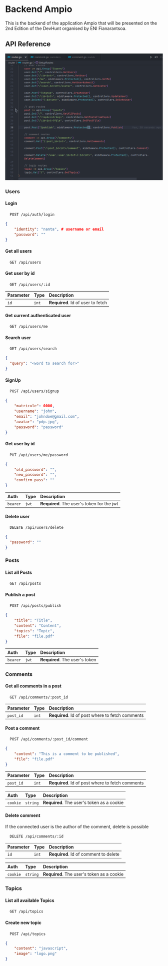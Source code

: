 
# Backend Ampio

This is the backend of the application Ampio that will be presented on the 2nd Edition of the DevHunt organised by ENI Fianarantsoa.

## API Reference

![image](routes.png)

### Users

#### Login

```http
  POST /api/auth/login
```

```json
{
    "identity": "nanta", # username or email
    "password": ""
}
```

#### Get all users

```http
  GET /api/users
```

#### Get user by id

```http
  GET /api/users/:id
```

| Parameter | Type     | Description                       |
| :-------- | :------- | :-------------------------------- |
| `id`      | `int` | **Required**. Id of user to fetch |

#### Get current authenticated user

```http
  GET /api/users/me
```

#### Search user

```http
  GET /api/users/search
```

```json
{
  "query": "<word to search for>"
}
```

#### SignUp

```http
  POST /api/users/signup
```

```json
{
    "matricule": 0000,
    "username": "john",
    "email": "johndoe@gmail.com",
    "avatar": "pdp.jpg",
    "password": "password"
}
```

#### Get user by id

```http
  PUT /api/users/me/password
```

```json
{
    "old_password": "",
    "new_password": "",
    "confirm_pass": ""
}
```

| Auth | Type     | Description                       |
| :-------- | :------- | :-------------------------------- |
| `bearer`      | `jwt` | **Required**. The user's token for the jwt |

#### Delete user

```http
  DELETE /api/users/delete
```

```json
{
  "password": ""
}
```

### Posts

#### List all Posts

```http
  GET /api/posts
```

#### Publish a post

```http
  POST /api/posts/publish
```

```json
{
    "title": "Title",
    "content": "Content",
    "topics": "Topic",
    "file": "file.pdf"
}
```

| Auth | Type     | Description                       |
| :-------- | :------- | :-------------------------------- |
| `bearer`      | `jwt` | **Required**. The user's token |

### Comments

#### Get all comments in a post

```http
  GET /api/comments/:post_id
```

| Parameter | Type     | Description                       |
| :-------- | :------- | :-------------------------------- |
| `post_id`      | `int` | **Required**. Id of post where to fetch comments |

#### Post a comment

```http
  POST /api/comments/:post_id/comment
```

```json
{
    "content": "This is a comment to be published",
    "file": "file.pdf"
}
```

| Parameter | Type     | Description                       |
| :-------- | :------- | :-------------------------------- |
| `post_id`      | `int` | **Required**. Id of post where to fetch comments |

| Auth | Type     | Description                       |
| :-------- | :------- | :-------------------------------- |
| `cookie`      | `string` | **Required**. The user's token as a cookie |

#### Delete comment

If the connected user is the author of the comment, delete is possible

```http
  DELETE /api/comments/:id
```

| Parameter | Type     | Description                       |
| :-------- | :------- | :-------------------------------- |
| `id`      | `int` | **Required**. Id of comment to delete |

| Auth | Type     | Description                       |
| :-------- | :------- | :-------------------------------- |
| `cookie`      | `string` | **Required**. The user's token as a cookie |

### Topics

#### List all available Topics

```http
  GET /api/topics
```

#### Create new topic

```http
  POST /api/topics
```

```json
{
    "content": "javascript",
    "image": "logo.png"
}
```
